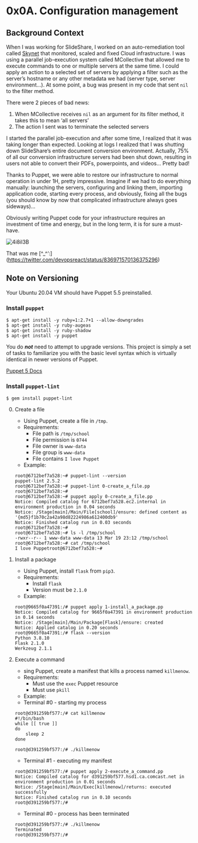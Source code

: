 # 0x0A. Configuration management

## Background Context


When I was working for SlideShare, I worked on an auto-remediation tool called [Skynet](https://engineering.linkedin.com/slideshare/skynet-project-_-monitor-scale-and-auto-heal-system-cloud) that monitored, scaled and fixed Cloud infrastructure. I was using a parallel job-execution system called MCollective that allowed me to execute commands to one or multiple servers at the same time. I could apply an action to a selected set of servers by applying a filter such as the server’s hostname or any other metadata we had (server type, server environment…). At some point, a bug was present in my code that sent `nil` to the filter method.

There were 2 pieces of bad news:

1. When MCollective receives `nil` as an argument for its filter method, it takes this to mean ‘all servers’
2. The action I sent was to terminate the selected servers

<p>I started the parallel job-execution and after some time, I realized that it was taking longer than expected. Looking at logs I realized that I was shutting down SlideShare’s entire document conversion environment. Actually, 75% of all our conversion infrastructure servers had been shut down, resulting in users not able to convert their PDFs, powerpoints, and videos… Pretty bad!</p>

<p>Thanks to Puppet, we were able to restore our infrastructure to normal operation in under 1H, pretty impressive. Imagine if we had to do everything manually: launching the servers, configuring and linking them, importing application code, starting every process, and obviously, fixing all the bugs (you should know by now that complicated infrastructure always goes sideways)…</p>

<p>Obviously writing Puppet code for your infrastructure requires an investment of time and energy, but in the long term, it is for sure a must-have.</p>

![4i8il3B](https://github.com/Abucheri/alx-system_engineering-devops/assets/24778489/0cd9f646-1c87-444a-aaaf-9c7b4b73468b)


That was me [^_^‘:] (https://twitter.com/devopsreact/status/836971570136375296)

## Note on Versioning
Your Ubuntu 20.04 VM should have Puppet 5.5 preinstalled.
### Install `puppet`
```
$ apt-get install -y ruby=1:2.7+1 --allow-downgrades
$ apt-get install -y ruby-augeas
$ apt-get install -y ruby-shadow
$ apt-get install -y puppet
```
You do ___not___ need to attempt to upgrade versions. This project is simply a set of tasks to familiarize you with the basic level syntax which is virtually identical in newer versions of Puppet.

[Puppet 5 Docs](https://www.puppet.com/docs/puppet/5.5/puppet_index.html)

### Install `puppet-lint`
```
$ gem install puppet-lint
```

0. Create a file
	- Using Puppet, create a file in `/tmp`.
	- Requirements:
		- File path is `/tmp/school`
		- File permission is `0744`
		- File owner is `www-data`
		- File group is `www-data`
		- File contains `I love Puppet`
	- Example:
	```
	root@6712bef7a528:~# puppet-lint --version
	puppet-lint 2.5.2
	root@6712bef7a528:~# puppet-lint 0-create_a_file.pp
	root@6712bef7a528:~# 
	root@6712bef7a528:~# puppet apply 0-create_a_file.pp
	Notice: Compiled catalog for 6712bef7a528.ec2.internal in environment production in 0.04 seconds
	Notice: /Stage[main]/Main/File[school]/ensure: defined content as '{md5}f1b70c2a42a98d82224986a612400db9'
	Notice: Finished catalog run in 0.03 seconds
	root@6712bef7a528:~#
	root@6712bef7a528:~# ls -l /tmp/school
	-rwxr--r-- 1 www-data www-data 13 Mar 19 23:12 /tmp/school
	root@6712bef7a528:~# cat /tmp/school
	I love Puppetroot@6712bef7a528:~#
	```

1. Install a package
	- Using Puppet, install `flask` from `pip3`.
	- Requirements:
		- Install `flask`
		- Version must be `2.1.0`
	- Example:
	```
	root@9665f0a47391:/# puppet apply 1-install_a_package.pp
	Notice: Compiled catalog for 9665f0a47391 in environment production in 0.14 seconds
	Notice: /Stage[main]/Main/Package[Flask]/ensure: created
	Notice: Applied catalog in 0.20 seconds
	root@9665f0a47391:/# flask --version
	Python 3.8.10
	Flask 2.1.0
	Werkzeug 2.1.1
	```

2. Execute a command
	- sing Puppet, create a manifest that kills a process named `killmenow`.
	- Requirements:
		- Must use the `exec` Puppet resource
		- Must use `pkill`
	- Example:
	- Terminal #0 - starting my process
	```
	root@d391259bf577:/# cat killmenow
	#!/bin/bash
	while [[ true ]]
	do
	    sleep 2
	done

	root@d391259bf577:/# ./killmenow
	```
	- Terminal #1 - executing my manifest
	```
	root@d391259bf577:/# puppet apply 2-execute_a_command.pp
	Notice: Compiled catalog for d391259bf577.hsd1.ca.comcast.net in environment production in 0.01 seconds
	Notice: /Stage[main]/Main/Exec[killmenow]/returns: executed successfully
	Notice: Finished catalog run in 0.10 seconds
	root@d391259bf577:/# 
	```
	- Terminal #0 - process has been terminated
	```
	root@d391259bf577:/# ./killmenow
	Terminated
	root@d391259bf577:/#
	```
